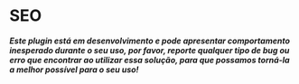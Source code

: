 # SEO

***Este plugin está em desenvolvimento e pode apresentar comportamento inesperado durante o seu uso, por favor, reporte qualquer tipo de bug ou erro que encontrar ao utilizar essa solução, para que possamos torná-la a melhor possível para o seu uso!***
